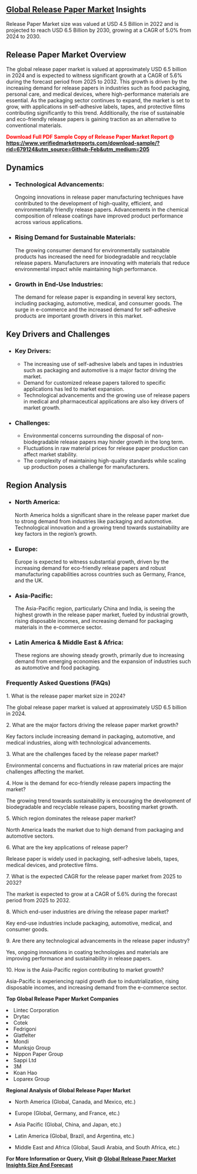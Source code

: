<h2><a href="https://www.verifiedmarketreports.com/download-sample/?rid=679124&amp;utm_source=Github&amp;utm_medium=205" target="_blank">Global Release Paper Market</a> Insights</h2><p>Release Paper Market size was valued at USD 4.5 Billion in 2022 and is projected to reach USD 6.5 Billion by 2030, growing at a CAGR of 5.0% from 2024 to 2030.</p><p> <h2>Release Paper Market Overview</h2> <p>The global release paper market is valued at approximately USD 6.5 billion in 2024 and is expected to witness significant growth at a CAGR of 5.6% during the forecast period from 2025 to 2032. This growth is driven by the increasing demand for release papers in industries such as food packaging, personal care, and medical devices, where high-performance materials are essential. As the packaging sector continues to expand, the market is set to grow, with applications in self-adhesive labels, tapes, and protective films contributing significantly to this trend. Additionally, the rise of sustainable and eco-friendly release papers is gaining traction as an alternative to conventional materials.</p> <p><strong><p><span class=""><span style="color: #ff0000;"><strong>Download Full PDF Sample Copy of Release Paper Market Report</strong> @ </span><a href="https://www.verifiedmarketreports.com/download-sample/?rid=679124&amp;utm_source=Github-Feb&amp;utm_medium=205" target="_blank">https://www.verifiedmarketreports.com/download-sample/?rid=679124&amp;utm_source=Github-Feb&amp;utm_medium=205</a></span></p></strong></p> <h2>Dynamics</h2> <ul> <li><h3>Technological Advancements:</h3> Ongoing innovations in release paper manufacturing techniques have contributed to the development of high-quality, efficient, and environmentally friendly release papers. Advancements in the chemical composition of release coatings have improved product performance across various applications.</li> <li><h3>Rising Demand for Sustainable Materials:</h3> The growing consumer demand for environmentally sustainable products has increased the need for biodegradable and recyclable release papers. Manufacturers are innovating with materials that reduce environmental impact while maintaining high performance.</li> <li><h3>Growth in End-Use Industries:</h3> The demand for release paper is expanding in several key sectors, including packaging, automotive, medical, and consumer goods. The surge in e-commerce and the increased demand for self-adhesive products are important growth drivers in this market.</li> </ul> <h2>Key Drivers and Challenges</h2> <ul> <li><h3>Key Drivers:</h3> <ul> <li>The increasing use of self-adhesive labels and tapes in industries such as packaging and automotive is a major factor driving the market.</li> <li>Demand for customized release papers tailored to specific applications has led to market expansion.</li> <li>Technological advancements and the growing use of release papers in medical and pharmaceutical applications are also key drivers of market growth.</li> </ul> </li> <li><h3>Challenges:</h3> <ul> <li>Environmental concerns surrounding the disposal of non-biodegradable release papers may hinder growth in the long term.</li> <li>Fluctuations in raw material prices for release paper production can affect market stability.</li> <li>The complexity of maintaining high-quality standards while scaling up production poses a challenge for manufacturers.</li> </ul> </li> </ul> <h2>Region Analysis</h2> <ul> <li><h3>North America:</h3> North America holds a significant share in the release paper market due to strong demand from industries like packaging and automotive. Technological innovation and a growing trend towards sustainability are key factors in the region’s growth.</li> <li><h3>Europe:</h3> Europe is expected to witness substantial growth, driven by the increasing demand for eco-friendly release papers and robust manufacturing capabilities across countries such as Germany, France, and the UK.</li> <li><h3>Asia-Pacific:</h3> The Asia-Pacific region, particularly China and India, is seeing the highest growth in the release paper market, fueled by industrial growth, rising disposable incomes, and increasing demand for packaging materials in the e-commerce sector.</li> <li><h3>Latin America & Middle East & Africa:</h3> These regions are showing steady growth, primarily due to increasing demand from emerging economies and the expansion of industries such as automotive and food packaging.</li> </ul> <h3>Frequently Asked Questions (FAQs)</h3> <p>1. What is the release paper market size in 2024?</p> <p>The global release paper market is valued at approximately USD 6.5 billion in 2024.</p> <p>2. What are the major factors driving the release paper market growth?</p> <p>Key factors include increasing demand in packaging, automotive, and medical industries, along with technological advancements.</p> <p>3. What are the challenges faced by the release paper market?</p> <p>Environmental concerns and fluctuations in raw material prices are major challenges affecting the market.</p> <p>4. How is the demand for eco-friendly release papers impacting the market?</p> <p>The growing trend towards sustainability is encouraging the development of biodegradable and recyclable release papers, boosting market growth.</p> <p>5. Which region dominates the release paper market?</p> <p>North America leads the market due to high demand from packaging and automotive sectors.</p> <p>6. What are the key applications of release paper?</p> <p>Release paper is widely used in packaging, self-adhesive labels, tapes, medical devices, and protective films.</p> <p>7. What is the expected CAGR for the release paper market from 2025 to 2032?</p> <p>The market is expected to grow at a CAGR of 5.6% during the forecast period from 2025 to 2032.</p> <p>8. Which end-user industries are driving the release paper market?</p> <p>Key end-use industries include packaging, automotive, medical, and consumer goods.</p> <p>9. Are there any technological advancements in the release paper industry?</p> <p>Yes, ongoing innovations in coating technologies and materials are improving performance and sustainability in release papers.</p> <p>10. How is the Asia-Pacific region contributing to market growth?</p> <p>Asia-Pacific is experiencing rapid growth due to industrialization, rising disposable incomes, and increasing demand from the e-commerce sector.</p> </p><p><strong>Top Global Release Paper Market Companies</strong></p><div data-test-id=""><p><li>Lintec Corporation</li><li> Drytac</li><li> Cotek</li><li> Fedrigoni</li><li> Glatfelter</li><li> Mondi</li><li> Munksjo Group</li><li> Nippon Paper Group</li><li> Sappi Ltd</li><li> 3M</li><li> Koan Hao</li><li> Loparex Group</li></p><div><strong>Regional Analysis of&nbsp;Global Release Paper Market</strong></div><ul><li dir="ltr"><p dir="ltr">North America&nbsp;(Global, Canada, and Mexico, etc.)</p></li><li dir="ltr"><p dir="ltr">Europe (Global, Germany, and France, etc.)</p></li><li dir="ltr"><p dir="ltr">Asia Pacific&nbsp;(Global, China, and Japan, etc.)</p></li><li dir="ltr"><p dir="ltr">Latin America&nbsp;(Global, Brazil, and Argentina, etc.)</p></li><li dir="ltr">Middle East and Africa&nbsp;(Global, Saudi Arabia, and South Africa, etc.)</li></ul><p><strong>For More Information or Query, Visit @&nbsp;</strong><strong><a href="https://www.verifiedmarketreports.com/product/release-paper-market/?utm_source=Github&amp;utm_medium=205" target="_blank">Global Release Paper Market Insights Size And Forecast</a></strong></p></div>
